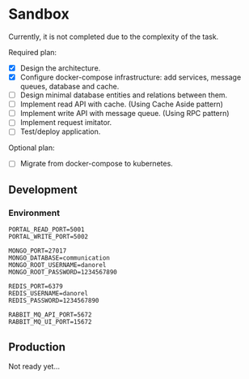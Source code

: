 # Sandbox

Currently, it is not completed due to the complexity of the task.

Required plan:
- [x] Design the architecture.
- [x] Configure docker-compose infrastructure: add services, message queues, database and cache.
- [ ] Design minimal database entities and relations between them.
- [ ] Implement read API with cache. (Using Cache Aside pattern)
- [ ] Implement write API with message queue. (Using RPC pattern)
- [ ] Implement request imitator.
- [ ] Test/deploy application.

Optional plan:
- [ ] Migrate from docker-compose to kubernetes.

## Development

### Environment

```
PORTAL_READ_PORT=5001
PORTAL_WRITE_PORT=5002

MONGO_PORT=27017
MONGO_DATABASE=communication
MONGO_ROOT_USERNAME=danorel
MONGO_ROOT_PASSWORD=1234567890

REDIS_PORT=6379
REDIS_USERNAME=danorel
REDIS_PASSWORD=1234567890

RABBIT_MQ_API_PORT=5672
RABBIT_MQ_UI_PORT=15672
```

## Production

Not ready yet...